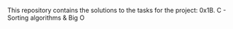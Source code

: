 This repository contains the solutions to the tasks for the project: 0x1B. C - Sorting algorithms & Big O
